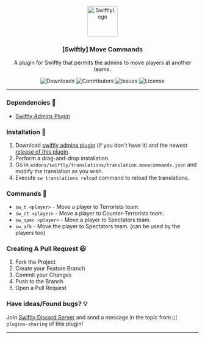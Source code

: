 <p align="center">
  <a href="https://github.com/swiftly-solution/swiftly_movecommands">
    <img src="https://cdn.swiftlycs2.net/swiftly-logo.png" alt="SwiftlyLogo" width="80" height="80">
  </a>

  <h3 align="center">[Swiftly] Move Commands</h3>

  <p align="center">
    A plugin for Swiftly that permits the admins to move players at another teams.
    <br/>
  </p>
</p>

<p align="center">
  <img src="https://img.shields.io/github/downloads/swiftly-solution/swiftly_movecommands/total" alt="Downloads"> 
  <img src="https://img.shields.io/github/contributors/swiftly-solution/swiftly_movecommands?color=dark-green" alt="Contributors">
  <img src="https://img.shields.io/github/issues/swiftly-solution/swiftly_movecommands" alt="Issues">
  <img src="https://img.shields.io/github/license/swiftly-solution/swiftly_movecommands" alt="License">
</p>

---

### Dependencies 📃

- [Swiftly Admins Plugin](https://github.com/swiftly-solution/swiftly_admins)

### Installation 👀

1. Download [swiftly admins plugin](https://github.com/swiftly-solution/swiftly_admins) (if you don't have it) and the newest [release of this plugin](https://github.com/swiftly-solution/swiftly_movecommands/releases).
2. Perform a drag-and-drop installation.
3. Go in `addons/swiftly/translations/translation.movecommands.json` and modify the translation as you wish.
4. Execute `sw translations reload` command to reload the translations.

### Commands 🎲
- `sw_t <player>` - Move a player to Terrorists team.
- `sw_ct <player>` - Move a player to Counter-Terrorists team.
- `sw_spec <player>` - Move a player to Spectators team.
- `sw_afk` - Move the player to Spectators team. (can be used by the players too)

### Creating A Pull Request 😃

1. Fork the Project
2. Create your Feature Branch
3. Commit your Changes
4. Push to the Branch
5. Open a Pull Request

### Have ideas/Found bugs? 💡
Join [Swiftly Discord Server](https://swiftlycs2.net/discord) and send a message in the topic from `📕╎ plugins-sharing` of this plugin!


---
